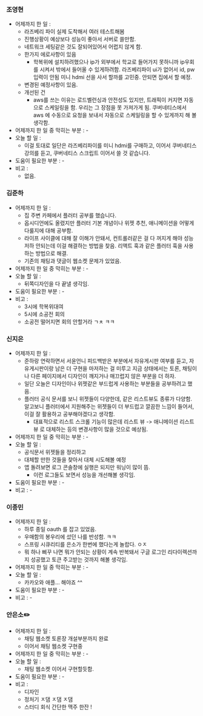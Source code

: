 ### 조영현
* 어제까지 한 일 : 
	* 라즈베리 파이 실제 도착해서 여러 테스트해봄
	* 진행상황이 예상보다 성능이 좋아서 서버로 쓸만함.
	* 네트워크 세팅같은 것도 잘되어있어서 어렵지 않게 함.
	* 한가지 에로사항이 있음
		* 학복위에 설치하려했으나 ip가 외부에서 학교로 들어가지 못하니까 ip우회를 시켜서 밖에서 들어올 수 있게하려함. 라즈베리파이 ui가 없어서 id, pw입력이 안됨 미니 hdmi 선을 사서 할까를 고민중.  안되면 집에서 할 예정.
	* 변경된 예정사항이 있음.
	* 개선된 건
		* aws를 쓰는 이유는 로드벨런싱과 안전성도 있지만, 트래픽이 커지면 자동으로 스케일링을 함. 우리는 그 장점을 못 가져가게 됨. 쿠버네티스에서 aws 에 수동으로 요청을 보내서 자동으로 스케일링을 할 수 있게까지 해 볼 생각함.
* 어제까지 한 일 중 막히는 부분 : -  
* 오늘 할 일 : 
	* 이걸 토대로 일단은 라즈베리파이를 미니 hdmi를 구매하고, 이어서 쿠버네티스 강의를 듣고, 쿠버네티스 스크립트 이어서 쓸 것 같습니다.
* 도움이 필요한 부분 : -  
* 비고 : 
	* 없음.


### 김준하
* 어제까지 한 일 : 
	* 집 주변 카페에서 플러터 공부를 했습니다.
	* 옵시디언에도 올렸지만 플러터 기본 개념이나 위젯 추천, 애니메이션을 어떻게 다룰지에 대해 공부함.
	* 라이프 사이클에 대해 잘 이해가 안돼서, 컨트롤러같은 걸 다 꺼지게 해야 성능저하 안되는데 이걸 해결하는 방법을 찾음. 리액트 훅과 같은 플러터 훅을 사용하는 방법으로 해결.
	* 기존의 채팅과 댓글이 웹소켓 문제가 있었음.
* 어제까지 한 일 중 막히는 부분 : -  
* 오늘 할 일 : 
	* 뒤쪽디자인을 다 끝낼 생각임.
* 도움이 필요한 부분 : -  
* 비고 : 
	* 3시에 학복위대여
	* 5시에 소공전 회의
	* 소공전 떨어지면 회의 안할거라 ㄱㅊ ㅋㅋ


### 신지은 
* 어제까지 한 일 : 
	* 준하랑 연락하면서 서윤언니 피드백받은 부분에서 자유게시판 여부를 듣고, 자유게시판이랑 남은 더 구현을 마저하는 걸 미루고 지금 상태에서는 토론, 채팅이나 다른 페이지에서 디자인이 깨지거나 매끄럽지 않은 부분을 더 하자.
	* 일단 오늘은 디자인이나 위젯같은 부드럽게 사용하는 부분들을 공부하려고 했음.
	* 플러터 공식 문서를 보니 위젯들이 다양한데, 같은 리스트뷰도 종류가 다양함. 알고보니 플러터에서 지원해주는 위젯들이 더 부드럽고 깔끔한 느낌이 들어서, 이걸 잘 활용하고 공부해야겠다고 생각함.
		* 대표적으로 리스트 스크롤 기능이 많은데 리스트 뷰 -> 애니메이션 리스트뷰 로 대체하는 등의 변경사항이 많을 것으로 예상됨.
* 어제까지 한 일 중 막히는 부분 : -  
* 오늘 할 일 : 
	* 공식문서 위젯들을 정리하고
	* 대체할 만한 것들을 찾아서 대체 시도해볼 예정
	* 앱 돌려보면 로그 콘솔창에 실행은 되지만 워닝이 많이 뜸.
		* 이런 로그들도 보면서 성능을 개선해볼 생각임.
* 도움이 필요한 부분 : -  
* 비고 : -
  

### 이종민
* 어제까지 한 일 : 
	* 하루 종일 oauth 를 잡고 있었음.
	* 우매함의 봉우리에 섰던 나를 반성함. ㅋㅋ
	* 스프링 시큐리티를 은소가 한번에 했다는게 놀랍다. ㅇㅈ
	* 뭐 하나 삐꾸 나면 뭐가 안되는 상황이 계속 반복돼서 구글 로그인 리다이렉션까지 성공했고 토큰 주고받는 것까지 해볼 생각임.
* 어제까지 한 일 중 막히는 부분 : -  
* 오늘 할 일 : 
	* 카카오와 애플... 해야죠 ^^
* 도움이 필요한 부분 : -  
* 비고 : -


### 안은소✏️
* 어제까지 한 일 : 
	* 채팅 웹소켓 토론장 개설부분까지 완료
	* 이어서 채팅 웹소켓 구현중
* 어제까지 한 일 중 막히는 부분 : -  
* 오늘 할 일 : 
	* 채팅 웹소켓 이어서 구현할듯함.
* 도움이 필요한 부분 : -  
* 비고 : 
	* 디자인 
	* 정처기 ㅈ댐 ㅈ댐 ㅈ댐
	* 스터디 회식 간단한 맥주 한잔 !
  
